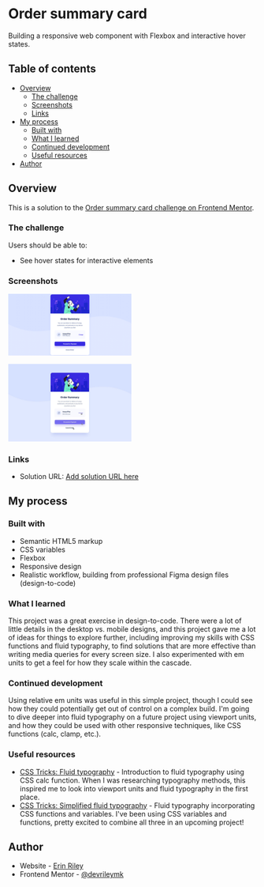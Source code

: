 # Order summary card

Building a responsive web component with Flexbox and interactive hover states.

## Table of contents

- [Overview](#overview)
  - [The challenge](#the-challenge)
  - [Screenshots](#screenshots)
  - [Links](#links)
- [My process](#my-process)
  - [Built with](#built-with)
  - [What I learned](#what-i-learned)
  - [Continued development](#continued-development)
  - [Useful resources](#useful-resources)
- [Author](#author)

## Overview

This is a solution to the [Order summary card challenge on Frontend Mentor](https://www.frontendmentor.io/challenges/order-summary-component-QlPmajDUj).

### The challenge

Users should be able to:

- See hover states for interactive elements

### Screenshots

<img
  src="Order summary - desktop.png"
  alt="Order summary card for an annual audio plan subscription."
  title="Order summary card, desktop version"
  width="250px">

<img
  src="Order summary - hover.jpg"
  alt="Order summary card for an annual audio plan subscription showing hover states for purchase button and links."
  title="Order summary card, desktop version with hover states"
  width="250px">

### Links

- Solution URL: [Add solution URL here](https://your-solution-url.com)

## My process

### Built with

- Semantic HTML5 markup
- CSS variables
- Flexbox
- Responsive design
- Realistic workflow, building from professional Figma design files (design-to-code) 

### What I learned

This project was a great exercise in design-to-code. There were a lot of little details in the desktop vs. mobile designs, and this project gave me a lot of ideas for things to explore further, including improving my skills with CSS functions and fluid typography, to find solutions that are more effective than writing media queries for every screen size. I also experimented with em units to get a feel for how they scale within the cascade.  

### Continued development

Using relative em units was useful in this simple project, though I could see how they could potentially get out of control on a complex build. I'm going to dive deeper into fluid typography on a future project using viewport units, and how they could be used with other responsive techniques, like CSS functions (calc, clamp, etc.). 

### Useful resources

 - [CSS Tricks: Fluid typography](https://css-tricks.com/snippets/css/fluid-typography/) - Introduction to fluid typography using CSS calc function. When I was researching typography methods, this inspired me to look into viewport units and fluid typography in the first place.
 - [CSS Tricks: Simplified fluid typography](https://css-tricks.com/simplified-fluid-typography/) - Fluid typography incorporating CSS functions and variables. I've been using CSS variables and functions, pretty excited to combine all three in an upcoming project! 
   
## Author

- Website - [Erin Riley](https://rileydevdzn.webflow.io)
- Frontend Mentor - [@devrileymk](https://www.frontendmentor.io/profile/devrileymk)
